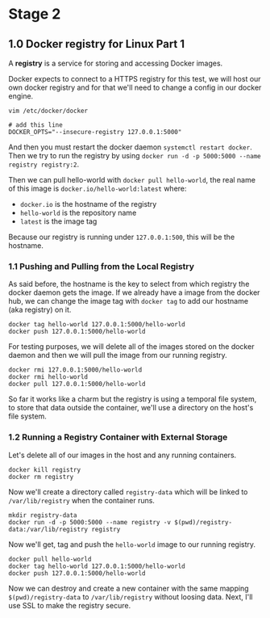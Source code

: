# Stage 2

## 1.0 Docker registry for Linux Part 1

A **registry** is a service for storing and accessing Docker images.

Docker expects to connect to a HTTPS registry for this test, we will host our own docker registry and for that we'll need to change a config in our docker engine.

```
vim /etc/docker/docker

# add this line
DOCKER_OPTS="--insecure-registry 127.0.0.1:5000"
```

And then you must restart the docker daemon `systemctl restart docker`. Then we try to run the registry by using `docker run -d -p 5000:5000 --name registry registry:2`.

Then we can pull hello-world with `docker pull hello-world`, the real name of this image is `docker.io/hello-world:latest` where:
- `docker.io` is the hostname of the registry
- `hello-world` is the repository name
- `latest` is the image tag

Because our registry is running under `127.0.0.1:500`, this will be the hostname.

### 1.1 Pushing and Pulling from the Local Registry

As said before, the hostname is the key to select from which registry the docker daemon gets the image. If we already have a image from the docker hub, we can change the image tag with `docker tag` to add our hostname (aka registry) on it.

```
docker tag hello-world 127.0.0.1:5000/hello-world
docker push 127.0.0.1:5000/hello-world
```

For testing purposes, we will delete all of the images stored on the docker daemon and then we will pull the image from our running registry.

```
docker rmi 127.0.0.1:5000/hello-world
docker rmi hello-world
docker pull 127.0.0.1:5000/hello-world
```

So far it works like a charm but the registry is using a temporal file system, to store that data outside the container, we'll use a directory on the host's file system.

### 1.2 Running a Registry Container with External Storage

Let's delete all of our images in the host and any running containers.

```
docker kill registry
docker rm registry
```

Now we'll create a directory called `registry-data` which will be linked to `/var/lib/registry` when the container runs.

```
mkdir registry-data
docker run -d -p 5000:5000 --name registry -v $(pwd)/registry-data:/var/lib/registry registry
```

Now we'll get, tag and push the `hello-world` image to our running registry.

```
docker pull hello-world
docker tag hello-world 127.0.0.1:5000/hello-world
docker push 127.0.0.1:5000/hello-world
```

Now we can destroy and create a new container with the same mapping `$(pwd)/registry-data` to `/var/lib/registry` without loosing data. Next, I'll use SSL to make the registry secure.